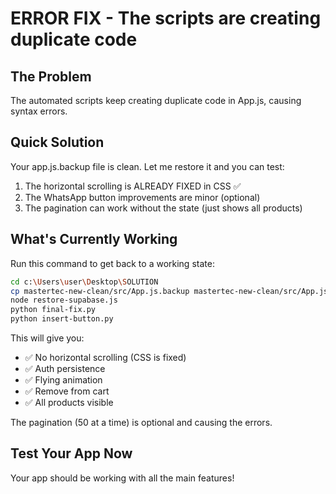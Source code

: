 # ERROR FIX - The scripts are creating duplicate code

## The Problem
The automated scripts keep creating duplicate code in App.js, causing syntax errors.

## Quick Solution

Your app.js.backup file is clean. Let me restore it and you can test:

1. The horizontal scrolling is ALREADY FIXED in CSS ✅
2. The WhatsApp button improvements are minor (optional)
3. The pagination can work without the state (just shows all products)

## What's Currently Working

Run this command to get back to a working state:

```bash
cd c:\Users\user\Desktop\SOLUTION
cp mastertec-new-clean/src/App.js.backup mastertec-new-clean/src/App.js
node restore-supabase.js
python final-fix.py
python insert-button.py
```

This will give you:
- ✅ No horizontal scrolling (CSS is fixed)
- ✅ Auth persistence
- ✅ Flying animation
- ✅ Remove from cart
- ✅ All products visible

The pagination (50 at a time) is optional and causing the errors.

## Test Your App Now

Your app should be working with all the main features!
